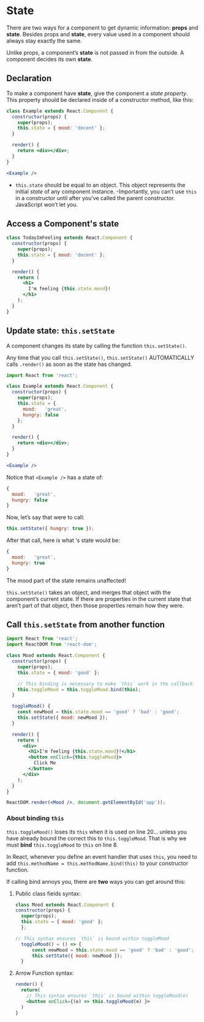 # State

There are two ways for a component to get dynamic information: **props** and **state**. Besides props and **state**, every value used in a component should always stay exactly the same.

Unlike props, a component’s **state** is not passed in from the outside. A component decides its own **state**.

## Declaration

To make a component have **state**, give the component a *state property*. This property should be declared inside of a constructor method, like this:

```jsx
class Example extends React.Component {
  constructor(props) {
    super(props);
    this.state = { mood: 'decent' };
  }

  render() {
    return <div></div>;
  }
}

<Example />
```

- `this.state` should be equal to an object. This object represents the initial *state* of any component instance.
-Importantly, you can’t use `this` in a constructor until after you’ve called the parent constructor. JavaScript won’t let you.

## Access a Component's state

```jsx
class TodayImFeeling extends React.Component {
  constructor(props) {
    super(props);
    this.state = { mood: 'decent' };
  }

  render() {
    return (
      <h1>
        I'm feeling {this.state.mood}!
      </h1>
    );
  }
}
```

## Update state: `this.setState`

A component changes its state by calling the function `this.setState()`.

Any time that you call `this.setState()`, `this.setState()` AUTOMATICALLY calls `.render()` as soon as the state has changed.

```jsx
import React from 'react';

class Example extends React.Component {
  constructor(props) {
    super(props);
    this.state = {
      mood:   'great',
      hungry: false
    };
  }

  render() {
    return <div></div>;
  }
}

<Example />
```

Notice that `<Example />` has a state of:

```jsx
{
  mood:   'great',
  hungry: false
}
```

Now, let’s say that <Example /> were to call:

```jsx
this.setState({ hungry: true });
```

After that call, here is what <Example />‘s state would be:

```jsx
{
  mood:   'great',
  hungry: true
}
```

The mood part of the state remains unaffected!

`this.setState()` takes an object, and merges that object with the component’s current state. If there are properties in the current state that aren’t part of that object, then those properties remain how they were.

## Call `this.setState` from another function

```jsx
import React from 'react';
import ReactDOM from 'react-dom';

class Mood extends React.Component {
  constructor(props) {
    super(props);
    this.state = { mood: 'good' };

    // This binding is necessary to make `this` work in the callback
    this.toggleMood = this.toggleMood.bind(this);
  }

  toggleMood() {
    const newMood = this.state.mood == 'good' ? 'bad' : 'good';
    this.setState({ mood: newMood });
  }

  render() {
    return (
      <div>
        <h1>I'm feeling {this.state.mood}!</h1>
        <button onClick={this.toggleMood}>
          Click Me
        </button>
      </div>
    );
  }
}

ReactDOM.render(<Mood />, document.getElementById('app'));
```

### About binding `this`

`this.toggleMood()` loses its `this` when it is used on line 20… unless you have already bound the correct this to `this.toggleMood`. That is why we must **bind** `this.toggleMood` to `this` on line 8.

In React, whenever you define an event handler that uses `this`, you need to add `this.methodName = this.methodName.bind(this)` to your constructor function.

If calling bind annoys you, there are **two** ways you can get around this:

1. Public class fields syntax:

    ```jsx
    class Mood extends React.Component {
    constructor(props) {
      super(props);
      this.state = { mood: 'good' };
      };

    // This syntax ensures `this` is bound within toggleMood
      toggleMood() = () => {
          const newMood = this.state.mood == 'good' ? 'bad' : 'good';
          this.setState({ mood: newMood });
      }
    ```

2. Arrow Function syntax:

    ```jsx
    render() {
      return(
        // This syntax ensures `this` is bound within toggleMood(e)
        <button onClick={(e) => this.toggleMood(e) }>
      )
    }
    ```